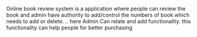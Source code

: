 Online book review system is a application where people can review the book and admin have authority to add/control the numbers of book which needs to add or delete. 
..
here Admin Can relate and add functionality.
this functionality can help people for better purchasing
